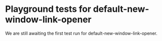 # Playground tests for default-new-window-link-opener
We are still awaiting the first test run for default-new-window-link-opener.
